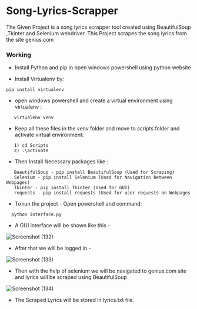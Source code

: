 # Song-Lyrics-Scrapper

The Given Project is a song lyrics scrapper tool created using BeautifulSoup ,Tkinter and Selenium webdriver.
This Project scrapes the song lyrics from the site genius.com

### Working 
* Install Python and pip in open windows powershell using python website

* Install Virtualenv by:
 ```
 pip install virtualenv
 
 ```
* open windows powershell and create a virtual environment using virtualenv :
```
   virtualenv venv 
```
* Keep all these files in the venv folder and move to scripts folder and activate virtual environment:

```
   1) cd Scripts
   2) .\activate
```
* Then Install Necessary packages like :

```
   BeautifulSoup - pip install BeautifulSoup (Used for Scraping)
   Selenium - pip install Selenium (Used for Navigation between Webpages)
   Tkinter - pip install Tkinter (Used for GUI)
   requests - pip install requests (Used for user requests on Webpages
```
* To run the project - Open powershell and command:
```
  python interface.py
```
* A GUI interface will be shown like this - 

![Screenshot (132)](https://user-images.githubusercontent.com/37475805/59906106-7d654380-9425-11e9-8a16-85f790088907.png)

* After that we will be logged in - 


![Screenshot (133)](https://user-images.githubusercontent.com/37475805/59906270-f1075080-9425-11e9-869d-5b611bf659b5.png)

* Then with the help of selenium we will be navigated to genius.com site and lyrics will be scraped using BeautifulSoup

![Screenshot (134)](https://user-images.githubusercontent.com/37475805/59906364-33309200-9426-11e9-9f98-58e9a3332026.png)

* The Scraped Lyrics will be stored in lyrics.txt file.
